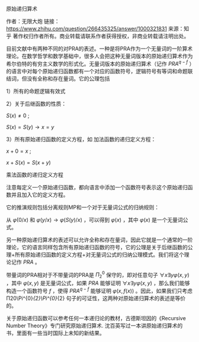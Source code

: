 
原始递归算术

作者：无限大炮
链接：https://www.zhihu.com/question/266435325/answer/1000321831
来源：知乎
著作权归作者所有。商业转载请联系作者获得授权，非商业转载请注明出处。

目前文献中有两种不同的对PRA的表述。一种是将PRA作为一个无量词的一阶算术理论。在数学哲学和数学基础中，很多人会把这种无量词版本的原始递归算术作为希尔伯特的有穷主义数学的形式化。无量词版本的原始递归算术（记作 $PRA^{q-f}$ ）的语言中对每个原始递归函数都有一个对应的函数符号，逻辑符号有等词和命题联结词，但没有全称和存在量词。它的公理包括

1）所有的命题逻辑有效式

2）关于后继函数的性质：

$S(x)\ne0$ ;

$S(x)=S(y)\rightarrow x=y$

3）所有原始递归函数的定义方程，如 加法函数的递归定义方程：

$x+0=x$ ;

$x+S(x)=S(x+y)$

乘法函数的递归定义方程

注意每定义一个原始递归函数，都向语言中添加一个函数符号表示这个原始递归函数并且加入它的定义方程。

它的推演规则包括分离规则MP和一个对于无量词公式的归纳规则：

从 $\varphi(0/x)$ 和 $\varphi(y/x)\rightarrow\varphi(S(y)/x)$ ，可以得到 $\varphi(x)$ ，其中 $\varphi(x)$ 是一个无量词公式。

另一种原始递归算术的表述可以允许全称和存在量词，因此它就是一个通常的一阶理论，它的语言同样包含所有原始递归函数的符号，它的公理是关于后继函数的公理+所有原始递归函数的定义方程+对无量词公式的归纳公理模式。我们将这个理论记作 $PRA$ 。

带量词的PRA相对于不带量词的PRA是 $\Pi^{0}_{2}$ 保守的，即对任意句子 $\forall x\exists y \varphi(x,y)$ ，其中 $\varphi(x,y)$ 是无量词公式，如果 $PRA$ 能够证明 $\forall x\exists y \varphi(x,y)$ ，那么我们能够构造一个函数符号 $f$ ，使得 $PRA^{q-f}$ 能够证明 $\varphi(x,f(x))$ 。因此，如果我们只考虑 Π20\Pi^{0}_{2}\Pi^{0}_{2} 句子的可证性，这两种对原始递归算术的表述是等价的。

关于原始递归函数可以参考任何一本递归论的教材，古德斯坦因的《Recursive Number Theory》专门研究原始递归算术. 沈百英写过一本讲原始递归算术的书，里面有一些当时国际上未知的新结果。